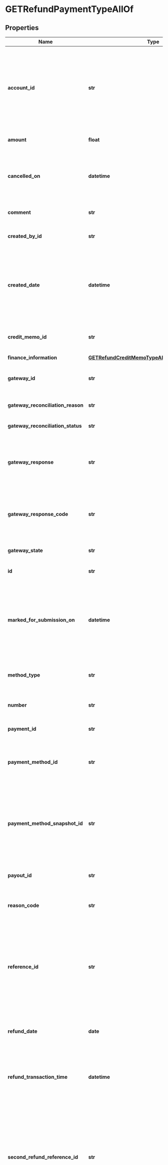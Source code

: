 # GETRefundPaymentTypeAllOf

## Properties
Name | Type | Description | Notes
------------ | ------------- | ------------- | -------------
**account_id** | **str** | The ID of the account associated with this refund. Zuora associates the refund automatically with the account from the associated payment.  | [optional] 
**amount** | **float** | The total amount of the refund.  | [optional] 
**cancelled_on** | **datetime** | The date and time when the refund was cancelled, in &#x60;yyyy-mm-dd hh:mm:ss&#x60; format.   | [optional] 
**comment** | **str** | Comments about the refund.  | [optional] 
**created_by_id** | **str** | The ID of the Zuora user who created the refund.  | [optional] 
**created_date** | **datetime** | The date and time when the refund was created, in &#x60;yyyy-mm-dd hh:mm:ss&#x60; format. For example, 2017-03-01 15:31:10.   | [optional] 
**credit_memo_id** | **str** | The ID of the credit memo associated with the refund.  | [optional] 
**finance_information** | [**GETRefundCreditMemoTypeAllOfFinanceInformation**](GETRefundCreditMemoTypeAllOfFinanceInformation.md) |  | [optional] 
**gateway_id** | **str** | The ID of the gateway instance that processes the refund.  | [optional] 
**gateway_reconciliation_reason** | **str** | The reason of gateway reconciliation.  | [optional] 
**gateway_reconciliation_status** | **str** | The status of gateway reconciliation.  | [optional] 
**gateway_response** | **str** | The message returned from the payment gateway for the refund. This message is gateway-dependent.  | [optional] 
**gateway_response_code** | **str** | The code returned from the payment gateway for the refund. This code is gateway-dependent.  | [optional] 
**gateway_state** | **str** | The status of the refund in the gateway.  | [optional] 
**id** | **str** | The ID of the created refund.  | [optional] 
**marked_for_submission_on** | **datetime** | The date and time when a refund was marked and waiting for batch submission to the payment process, in &#x60;yyyy-mm-dd hh:mm:ss&#x60; format.  | [optional] 
**method_type** | **str** | How an external refund was issued to a customer.  | [optional] 
**number** | **str** | The unique identification number of the refund.  | [optional] 
**payment_id** | **str** | The ID of the payment that is refunded.  | [optional] 
**payment_method_id** | **str** | The unique ID of the payment method that the customer used to make the refund.   | [optional] 
**payment_method_snapshot_id** | **str** | The unique ID of the payment method snapshot, which is a copy of the particular payment method used in a transaction.  | [optional] 
**payout_id** | **str** | The payout ID of the refund from the gateway side.  | [optional] 
**reason_code** | **str** | A code identifying the reason for the transaction.   | [optional] 
**reference_id** | **str** | The transaction ID returned by the payment gateway for an electronic refund. Use this field to reconcile refunds between your gateway and Zuora Payments.  | [optional] 
**refund_date** | **date** | The date when the refund takes effect, in &#x60;yyyy-mm-dd&#x60; format.  | [optional] 
**refund_transaction_time** | **datetime** | The date and time when the refund was issued, in &#x60;yyyy-mm-dd hh:mm:ss&#x60; format.  | [optional] 
**second_refund_reference_id** | **str** | The transaction ID returned by the payment gateway if there is an additional transaction for the refund. Use this field to reconcile payments between your gateway and Zuora Payments.  | [optional] 
**settled_on** | **datetime** | The date and time when the refund was settled in the payment processor, in &#x60;yyyy-mm-dd hh:mm:ss&#x60; format. This field is used by the Spectrum gateway only and not applicable to other gateways.  | [optional] 
**soft_descriptor** | **str** | A payment gateway-specific field that maps to Zuora for the gateways, Orbital, Vantiv and Verifi.  | [optional] 
**soft_descriptor_phone** | **str** | A payment gateway-specific field that maps to Zuora for the gateways, Orbital, Vantiv and Verifi.  | [optional] 
**status** | **str** | The status of the refund.  | [optional] 
**submitted_on** | **datetime** | The date and time when the refund was submitted, in &#x60;yyyy-mm-dd hh:mm:ss&#x60; format.  | [optional] 
**success** | **bool** | Returns &#x60;true&#x60; if the request was processed successfully. | [optional] 
**type** | **str** | The type of the refund.  | [optional] 
**updated_by_id** | **str** | The ID of the the Zuora user who last updated the refund.  | [optional] 
**updated_date** | **datetime** | The date and time when the refund was last updated, in &#x60;yyyy-mm-dd hh:mm:ss&#x60; format. For example, 2017-03-02 15:36:10.  | [optional] 

[[Back to Model list]](../README.md#documentation-for-models) [[Back to API list]](../README.md#documentation-for-api-endpoints) [[Back to README]](../README.md)


